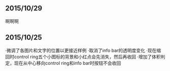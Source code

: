 ## 2015/10/29 ##
啊啊啊
## 2015/10/25 ##
·微调了各图片和文字的位置以更接近样例
·取消了info bar的透明度变化
·现在缩回时control ring五个小图标的背景和小红点会先消失，然后再收回
·增加了体积判定，现在从中心移向control ring和info bar时按钮不会收回